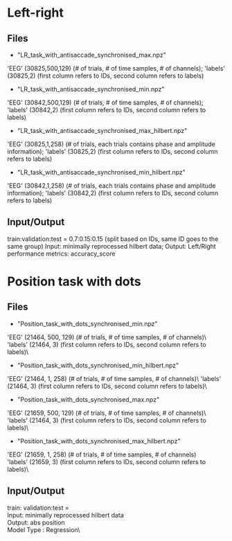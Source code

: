 # Left-right
## Files
- "LR_task_with_antisaccade_synchronised_max.npz"

'EEG' (30825,500,129) (# of trials, # of time samples, # of channels); 'labels' (30825,2) (first column refers to IDs, second column refers to labels)

- "LR_task_with_antisaccade_synchronised_min.npz"

'EEG' (30842,500,129) (# of trials, # of time samples, # of channels); 'labels' (30842,2) (first column refers to IDs, second column refers to labels)

- "LR_task_with_antisaccade_synchronised_max_hilbert.npz"

'EEG' (30825,1,258) (# of trials, each trials contains phase and amplitude information); 'labels' (30825,2) (first column refers to IDs, second column refers to labels)

- "LR_task_with_antisaccade_synchronised_min_hilbert.npz"

'EEG' (30842,1,258) (# of trials, each trials contains phase and amplitude information); 'labels' (30842,2) (first column refers to IDs, second column refers to labels)



## Input/Output
train:validation:test = 0.7:0.15:0.15 (split based on IDs, same ID goes to the same group)
Input: minimally reprocessed hilbert data; Output: Left/Right
performance metrics: accuracy_score

# Position task with dots

## Files
- "Position_task_with_dots_synchronised_min.npz"

'EEG' (21464, 500, 129) (# of trials, # of time samples, # of channels)\ 
'labels' (21464, 3) (first column refers to IDs, second column refers to labels)\

- "Position_task_with_dots_synchronised_min_hilbert.npz"

'EEG' (21464, 1, 258) (# of trials, # of time samples, # of channels)\ 
'labels' (21464, 3) (first column refers to IDs, second column refers to labels)\


- "Position_task_with_dots_synchronised_max.npz"

'EEG' (21659, 500, 129) (# of trials, # of time samples, # of channels)\ 
'labels' (21464, 3) (first column refers to IDs, second column refers to labels)\

- "Position_task_with_dots_synchronised_max_hilbert.npz"

'EEG' (21659, 1, 258) (# of trials, # of time samples, # of channels) \
'labels' (21659, 3) (first column refers to IDs, second column refers to labels)\

## Input/Output
train: validation:test = \
Input: minimally reprocessed hilbert data\
Output: abs position\
Model Type : Regression\



